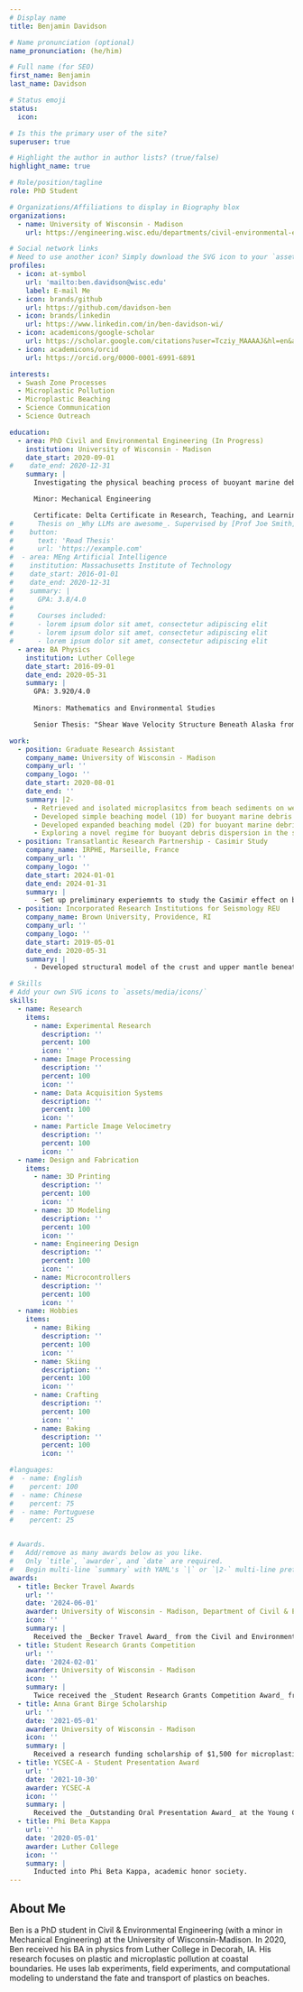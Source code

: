 ```yaml
---
# Display name
title: Benjamin Davidson

# Name pronunciation (optional)
name_pronunciation: (he/him)

# Full name (for SEO)
first_name: Benjamin
last_name: Davidson

# Status emoji
status: 
  icon: 

# Is this the primary user of the site?
superuser: true

# Highlight the author in author lists? (true/false)
highlight_name: true

# Role/position/tagline
role: PhD Student

# Organizations/Affiliations to display in Biography blox
organizations:
  - name: University of Wisconsin - Madison
    url: https://engineering.wisc.edu/departments/civil-environmental-engineering/

# Social network links
# Need to use another icon? Simply download the SVG icon to your `assets/media/icons/` folder.
profiles:
  - icon: at-symbol
    url: 'mailto:ben.davidson@wisc.edu'
    label: E-mail Me
  - icon: brands/github
    url: https://github.com/davidson-ben
  - icon: brands/linkedin
    url: https://www.linkedin.com/in/ben-davidson-wi/
  - icon: academicons/google-scholar
    url: https://scholar.google.com/citations?user=Tcziy_MAAAAJ&hl=en&authuser=4
  - icon: academicons/orcid
    url: https://orcid.org/0000-0001-6991-6891

interests:
  - Swash Zone Processes
  - Microplastic Pollution
  - Microplastic Beaching
  - Science Communication
  - Science Outreach

education:
  - area: PhD Civil and Environmental Engineering (In Progress)
    institution: University of Wisconsin - Madison
    date_start: 2020-09-01
#    date_end: 2020-12-31
    summary: |
      Investigating the physical beaching process of buoyant marine debris in coastal environments through field work, wave flume experiments, wave basin experiments, and computational modeling.

      Minor: Mechanical Engineering

      Certificate: Delta Certificate in Research, Teaching, and Learning (completed August 2024)
#      Thesis on _Why LLMs are awesome_. Supervised by [Prof Joe Smith](https://example.com). Presented papers at 5 IEEE conferences with the contributions being published in 2 Springer journals.
#    button:
#      text: 'Read Thesis'
#      url: 'https://example.com'
#  - area: MEng Artificial Intelligence
#    institution: Massachusetts Institute of Technology
#    date_start: 2016-01-01
#    date_end: 2020-12-31
#    summary: |
#      GPA: 3.8/4.0
#
#      Courses included:
#      - lorem ipsum dolor sit amet, consectetur adipiscing elit
#      - lorem ipsum dolor sit amet, consectetur adipiscing elit
#      - lorem ipsum dolor sit amet, consectetur adipiscing elit
  - area: BA Physics
    institution: Luther College
    date_start: 2016-09-01
    date_end: 2020-05-31
    summary: |
      GPA: 3.920/4.0
      
      Minors: Mathematics and Environmental Studies

      Senior Thesis: "Shear Wave Velocity Structure Beneath Alaska from Rayleigh Wave Amplification and Phase Velocity."

work:
  - position: Graduate Research Assistant
    company_name: University of Wisconsin - Madison
    company_url: ''
    company_logo: ''
    date_start: 2020-08-01
    date_end: ''
    summary: |2-
      - Retrieved and isolated microplasitcs from beach sediments on western Lake Superior to investigate the trends in microplastic beach deposition.
      - Developed simple beaching model (1D) for buoyant marine debris with wave flume experimental validation.
      - Developed expanded beaching model (2D) for buoyant marine debris with wave basin experimental validation (in progress).
      - Exploring a novel regime for buoyant debris dispersion in the swash zone and the implications for particle transport and fate (in progress).
  - position: Transatlantic Research Partnership - Casimir Study
    company_name: IRPHE, Marseille, France
    company_url: ''
    company_logo: ''
    date_start: 2024-01-01
    date_end: 2024-01-31
    summary: |
      - Set up preliminary experiemnts to study the Casimir effect on buoyant marine debris in surface wave turbulence.
  - position: Incorporated Research Institutions for Seismology REU
    company_name: Brown University, Providence, RI
    company_url: ''
    company_logo: ''
    date_start: 2019-05-01
    date_end: 2020-05-31
    summary: |
      - Developed structural model of the crust and upper mantle beneath Alaska using Rayleigh wave attenuation.

# Skills
# Add your own SVG icons to `assets/media/icons/`
skills:
  - name: Research
    items:
      - name: Experimental Research
        description: ''
        percent: 100
        icon: ''
      - name: Image Processing
        description: ''
        percent: 100
        icon: ''
      - name: Data Acquisition Systems
        description: ''
        percent: 100
        icon: ''
      - name: Particle Image Velocimetry
        description: ''
        percent: 100
        icon: ''
  - name: Design and Fabrication
    items:
      - name: 3D Printing
        description: ''
        percent: 100
        icon: ''
      - name: 3D Modeling
        description: ''
        percent: 100
        icon: ''
      - name: Engineering Design
        description: ''
        percent: 100
        icon: ''
      - name: Microcontrollers
        description: ''
        percent: 100
        icon: ''
  - name: Hobbies
    items:
      - name: Biking
        description: ''
        percent: 100
        icon: ''
      - name: Skiing
        description: ''
        percent: 100
        icon: ''
      - name: Crafting
        description: ''
        percent: 100
        icon: ''
      - name: Baking
        description: ''
        percent: 100
        icon: ''

#languages:
#  - name: English
#    percent: 100
#  - name: Chinese
#    percent: 75
#  - name: Portuguese
#    percent: 25


# Awards.
#   Add/remove as many awards below as you like.
#   Only `title`, `awarder`, and `date` are required.
#   Begin multi-line `summary` with YAML's `|` or `|2-` multi-line prefix and indent 2 spaces below.
awards:
  - title: Becker Travel Awards
    url: ''
    date: '2024-06-01'
    awarder: University of Wisconsin - Madison, Department of Civil & Environmental Engineering
    icon: ''
    summary: |
      Received the _Becker Travel Award_ from the Civil and Environmental Engineering Department at the University of Wisconsin-Madison to attend APS-DFD in 2022, IAGLR Annual Meeting in 2023, and YCSECA in 2024.
  - title: Student Research Grants Competition
    url: ''
    date: '2024-02-01'
    awarder: University of Wisconsin - Madison
    icon: ''
    summary: |
      Twice received the _Student Research Grants Competition Award_ from the University of Wisconsin-Madison.  In 2023, an award of $1,500 was received to conduct debris beaching experiments at the Queen's University wave basin in Kingston, Ontario.  In 2024, an award of $1,500 was received to travel to and present at the AGU Ocean Sciences Meeting.
  - title: Anna Grant Birge Scholarship
    url: ''
    date: '2021-05-01'
    awarder: University of Wisconsin - Madison
    icon: ''
    summary: |
      Received a research funding scholarship of $1,500 for microplastic analysis and laboratory microplastic beaching experiments.
  - title: YCSEC-A - Student Presentation Award
    url: ''
    date: '2021-10-30'
    awarder: YCSEC-A
    icon: ''
    summary: |
      Received the _Outstanding Oral Presentation Award_ at the Young Coastal Scientists and Engineers Conference - Americas 2021.
  - title: Phi Beta Kappa
    url: ''
    date: '2020-05-01'
    awarder: Luther College
    icon: ''
    summary: |
      Inducted into Phi Beta Kappa, academic honor society.
---
```


## About Me

Ben is a PhD student in Civil & Environmental Engineering (with a minor in Mechanical Engineering) at the University of Wisconsin-Madison.  In 2020, Ben received his BA in physics from Luther College in Decorah, IA.  His research focuses on plastic and microplastic pollution at coastal boundaries.  He uses lab experiments, field experiments, and computational modeling to understand the fate and transport of plastics on beaches.
